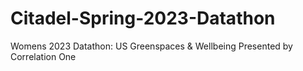 # Citadel-Spring-2023-Datathon
Womens 2023 Datathon: US Greenspaces &amp; Wellbeing Presented by Correlation One
